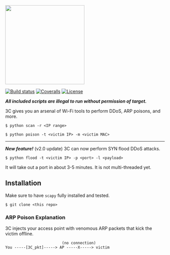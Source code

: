 
<img src="https://github.com/PyDever/AirCat/blob/master/img/3c%20(1).png" width="250">

 [![Build status](https://ci.appveyor.com/api/projects/status/pjxh5g91jpbh7t84?svg=true)](https://ci.appveyor.com/project/tygerbytes/resourcefitness) 
[![Coveralls](https://coveralls.io/repos/github/tygerbytes/ResourceFitness/badge.svg?branch=master)](https://coveralls.io/github/tygerbytes/ResourceFitness?branch=master) 
[![License](https://img.shields.io/badge/License-BSD%202--Clause-orange.svg)](https://opensource.org/licenses/BSD-2-Clause)
<br>

***All included scripts are illegal to run without permission of target.***

3C gives you an arsenal of Wi-Fi tools to perform DDoS, ARP poisons, and more. 
```
$ python scan -r <IP range>
```
```
$ python poison -t <victim IP> -m <victim MAC>
```
<hr>

***New feature!*** (v2.0 update)
3C can now perform SYN flood DDoS attacks.
```
$ python flood -t <victim IP> -p <port> -l <payload>
```
It will take out a port in about 3-5 minutes. It is not 
multi-threaded yet.

## Installation 
Make sure to have `scapy` fully installed and tested.
```
$ git clone <this repo>
```

### ARP Poison Explanation
3C injects your access point with venomous ARP packets that kick the victim offline. 
```
                         (no connection)
You -----[3C_pkt]-----> AP -----X-----> victim
```

